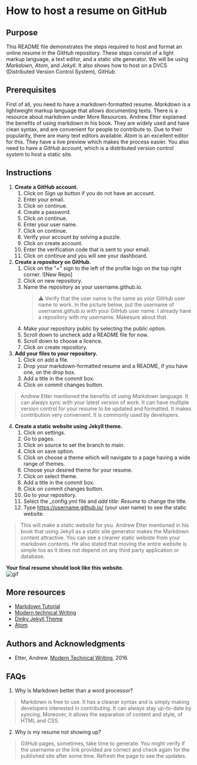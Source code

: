 How to host a resume on GitHub
===

Purpose
---
This README file demonstrates the steps required to host and format an online resume in the *GitHub* repository. These steps consist of a light markup language, a text editor, and a static site generator. We will be using *Markdown*, *Atom*, and *Jekyll*. It also shows how to host on a DVCS (Distributed Version Control System), *GitHub*.

Prerequisites
---
First of all, you need to have a markdown-formatted resume. *Markdown* is a lightweight markup language that allows documenting texts. There is a resource about markdown under More Resources. Andrew Etter explained the benefits of using markdown in his book. They are widely used and have clean syntax, and are convenient for people to contribute to. Due to their popularity, there are many text editors available. *Atom* is an excellent editor for this. They have a live preview which makes the process easier. You also need to have a *GitHub* account, which is a distributed version control system to host a static site.

Instructions
---
1. **Create a GitHub account.**
    1. Click on Sign up button if you do not have an account.
    2. Enter your email.
    3. Click on continue.
    4. Create a password.
    5. Click on continue.
    6. Enter your user name.
    7. Click on continue.
    8. Verify your account by solving a puzzle.
    9. Click on create account.
    10. Enter the verification code that is sent to your email.
    11. Click on continue and you will see your dashboard.
2. **Create a repository on GitHub.**
    1. Click on the "*+*" sign to the left of the profile logo on the top right corner. ![New Repo]
    2. Click on new repository.
    3. Name the repository as your username.github.io.
        > :warning: Verify that the user name is the same as your GitHub user name to work. In the picture below, put the username of username.github.io with your GitHub user name. I already have a repository with my username. Makesure about that.
    4. Make your repository public by selecting the public option.
    5. Scroll down to uncheck add a README file for now.
    6. Scroll down to choose a licence.
    7. Click on create repository.
3. **Add your files to your repository.**
    1. Click on add a file.
    2. Drop your markdown-formatted resume and a README, if you have one, on the drop box.
    3. Add a title in the commit box.
    4. Click on commit changes button.
> Andrew Etter mentioned the benefits of using *Markdown* language. It can always sync with your latest version of work. It can have multiple version control for your resume to be updated and formatted. It makes contribution very convenient. It is commonly used by developers.
4. **Create a static website using Jekyll theme.**
    1. Click on settings.
    2. Go to pages.
    3. Click on source to set the branch to main.
    4. Click on save option.
    5. Click on choose a theme which will navigate to a page having a wide range of themes.
    6. Choose your desired theme for your resume.
    7. Click on select theme.
    8. Add a title in the commit box.
    9. Click on commit changes button.
    10. Go to your repository.
    11. Select the _config.yml file and *add title: Resume* to change the title.
    12. Type https://username.github.io/ (your user name) to see the static website.
> This will make a static website for you. Andrew Etter mentioned in his book that using Jekyll as a static site generator makes the Markdown content attractive. You can see a cleaner static webiste from your markdown contents. He also stated that moving the entire website is simple too as it does not depend on any third party application or database.

**Your final resume should look like this website.**\
![gif](https://media.giphy.com/media/BKidylGsLhMkP7YKdR/giphy.gif)

More resources
---
* [Markdown Tutorial](https://www.markdownguide.org/getting-started/)
* [Modern technical Writing](https://www.amazon.ca/Modern-Technical-Writing-Introduction-Documentation-ebook/dp/B01A2QL9SS)
* [Dinky Jekyll Theme](https://pages-themes.github.io/dinky/)
* [Atom](https://flight-manual.atom.io/using-atom/sections/writing-in-atom/)

Authors and Acknowledgments
---
* Etter, Andrew. [Modern Technical Writing](https://www.amazon.ca/Modern-Technical-Writing-Introduction-Documentation-ebook/dp/B01A2QL9SS), 2016.

FAQs
---
1. Why is Markdown better than a word processor?
> Markdown is free to use. It has a cleaner syntax and is simply making developers interested in contributing. It can always stay up-to-date by syncing. Moreover, it allows the separation of content and style, of HTML and CSS.
2. Why is my resume not showing up?
> GitHub pages, sometimes, take time to generate. You might verify if the username or the link provided are correct and check again for the published site after some time. Refresh the page to see the updates.
